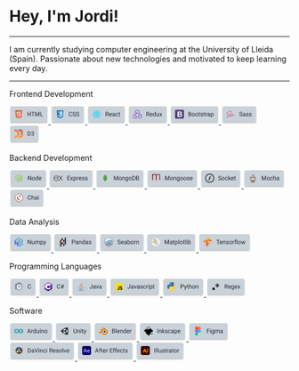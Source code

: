 # Hey, I'm Jordi!

---

I am currently studying computer engineering at the University of Lleida (Spain). Passionate about new technologies and motivated to keep learning every day.

---

Frontend Development

<a href="https://html.com/" target="_blank"> 
<img src="./icons/html.svg" alt="html" height="32"/> 
</a>
<a href="https://developer.mozilla.org/es/docs/Web/CSS" target="_blank"> 
<img src="./icons/css.svg" alt="css" height="32"/> 
</a>
<a href="https://es.reactjs.org/" target="_blank"> 
<img src="./icons/react.svg" alt="react" height="32"/> 
</a>
<a href="https://es.redux.js.org/" target="_blank"> 
<img src="./icons/redux.svg" alt="redux" height="32"/> 
</a>
<a href="https://getbootstrap.com/" target="_blank"> 
<img src="./icons/bootstrap.svg" alt="bootstrap" height="32"/> 
</a>
<a href="https://sass-lang.com/" target="_blank"> 
<img src="./icons/sass.svg" alt="sass" height="32"/> 
</a>
<a href="https://d3js.org/" target="_blank"> 
<img src="./icons/d3.svg" alt="d3" height="32"/> 
</a>

Backend Development

<a href="https://nodejs.org/es/" target="_blank"> 
<img src="./icons/node.svg" alt="node" height="32"/> 
</a>
<a href="http://expressjs.com/" target="_blank"> 
<img src="./icons/express.svg" alt="express" height="32"/> 
</a>
<a href="https://www.mongodb.com/es" target="_blank"> 
<img src="./icons/mongodb.svg" alt="mongodb" height="32"/> 
</a>
<a href="https://mongoosejs.com/" target="_blank"> 
<img src="./icons/mongoose.svg" alt="mongoose" height="32"/> 
</a>
<a href="https://socket.io/" target="_blank"> 
<img src="./icons/socket.svg" alt="socket" height="32"/> 
</a>
<a href="https://mochajs.org/" target="_blank"> 
<img src="./icons/mocha.svg" alt="mocha" height="32"/> 
</a>
<a href="https://www.chaijs.com/" target="_blank"> 
<img src="./icons/chai.svg" alt="chai" height="32"/> 
</a>

Data Analysis

<a href="https://numpy.org/" target="_blank"> 
<img src="./icons/numpy.svg" alt="numpy" height="32"/> 
</a>
<a href="https://pandas.pydata.org/" target="_blank"> 
<img src="./icons/pandas.svg" alt="pandas" height="32"/> 
</a>
<a href="http://seaborn.pydata.org/" target="_blank"> 
<img src="./icons/seaborn.svg" alt="seaborn" height="32"/> 
</a>
<a href="https://matplotlib.org/" target="_blank"> 
<img src="./icons/matplotlib.svg" alt="matplotlib" height="32"/> 
</a>
<a href="https://www.tensorflow.org/" target="_blank"> 
<img src="./icons/tensorflow.svg" alt="tensorflow" height="32"/> 
</a>

Programming Languages

<a href="https://docs.microsoft.com/en-us/cpp/c-language/?view=msvc-160" target="_blank"> 
<img src="./icons/c.svg" alt="c" height="32"/> 
</a>
<a href="https://docs.microsoft.com/en-us/dotnet/csharp/" target="_blank"> 
<img src="./icons/c_sharp.svg" alt="c#" height="32"/> 
</a>
<a href="https://www.java.com/es/" target="_blank"> 
<img src="./icons/java.svg" alt="java" height="32"/> 
</a>
<a href="https://developer.mozilla.org/es/docs/Web/JavaScript" target="_blank"> 
<img src="./icons/js.svg" alt="js" height="32"/> 
</a>
<a href="https://www.python.org/" target="_blank"> 
<img src="./icons/python.svg" alt="python" height="32"/> 
</a>
<a href="https://docs.microsoft.com/en-us/dotnet/standard/base-types/regular-expression-language-quick-reference" target="_blank"> 
<img src="./icons/regex.svg" alt="regex" height="32"/> 
</a>

Software

<a href="https://www.arduino.cc/" target="_blank"> 
<img src="./icons/arduino.svg" alt="arduino" height="32"/> 
</a>
<a href="https://unity.com/es" target="_blank"> 
<img src="./icons/unity.svg" alt="unity" height="32"/> 
</a>
<a href="https://www.blender.org/" target="_blank"> 
<img src="./icons/blender.svg" alt="blender" height="32"/> 
</a>
<a href="https://inkscape.org/es/" target="_blank"> 
<img src="./icons/inkscape.svg" alt="inkscape" height="32"/> 
</a>
<a href="https://www.figma.com/" target="_blank"> 
<img src="./icons/figma.svg" alt="figma" height="32"/> 
</a>
<a href="https://www.blackmagicdesign.com/es/products/davinciresolve/" target="_blank"> 
<img src="./icons/davinci_resolve.svg" alt="davinci_resolve" height="32"/> 
</a>
<a href="https://www.adobe.com/es/products/aftereffects.html" target="_blank"> 
<img src="./icons/after_effects.svg" alt="after_effects" height="32"/> 
</a>
<a href="https://www.adobe.com/la/products/illustrator.html" target="_blank"> 
<img src="./icons/illustrator.svg" alt="illustrator" height="32"/> 
</a>
